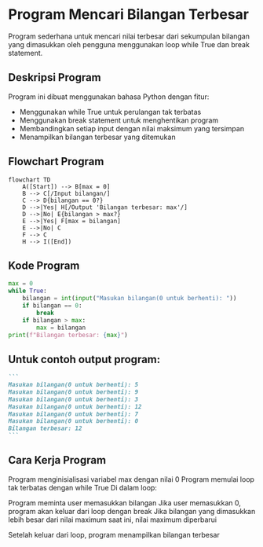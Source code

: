 # Program Mencari Bilangan Terbesar

Program sederhana untuk mencari nilai terbesar dari sekumpulan bilangan yang dimasukkan oleh pengguna menggunakan loop while True dan break statement.

## Deskripsi Program

Program ini dibuat menggunakan bahasa Python dengan fitur:
- Menggunakan while True untuk perulangan tak terbatas
- Menggunakan break statement untuk menghentikan program
- Membandingkan setiap input dengan nilai maksimum yang tersimpan
- Menampilkan bilangan terbesar yang ditemukan

## Flowchart Program

```mermaid
flowchart TD
    A([Start]) --> B[max = 0]
    B --> C[/Input bilangan/]
    C --> D{bilangan == 0?}
    D -->|Yes| H[/Output 'Bilangan terbesar: max'/]
    D -->|No| E{bilangan > max?}
    E -->|Yes| F[max = bilangan]
    E -->|No| C
    F --> C
    H --> I([End])
```

## Kode Program

```python
max = 0                                              
while True:                                          
    bilangan = int(input("Masukan bilangan(0 untuk berhenti): "))  
    if bilangan == 0:                               
        break                                       
    if bilangan > max:                     
        max = bilangan                     
print(f"Bilangan terbesar: {max}")
```

## Untuk contoh output program:
````markdown
```
Masukan bilangan(0 untuk berhenti): 5
Masukan bilangan(0 untuk berhenti): 9
Masukan bilangan(0 untuk berhenti): 3
Masukan bilangan(0 untuk berhenti): 12
Masukan bilangan(0 untuk berhenti): 7
Masukan bilangan(0 untuk berhenti): 0
Bilangan terbesar: 12
```
````


## Cara Kerja Program

Program menginisialisasi variabel max dengan nilai 0
Program memulai loop tak terbatas dengan while True
Di dalam loop:

Program meminta user memasukkan bilangan
Jika user memasukkan 0, program akan keluar dari loop dengan break
Jika bilangan yang dimasukkan lebih besar dari nilai maximum saat ini, nilai maximum diperbarui


Setelah keluar dari loop, program menampilkan bilangan terbesar
